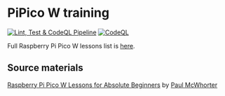 # PiPico W training

[![Lint, Test & CodeQL Pipeline](https://github.com/ikostan/pico/actions/workflows/unitest_and_lint_pipeline.yml/badge.svg?branch=master)](https://github.com/ikostan/pico/actions/workflows/unitest_and_lint_pipeline.yml)
[![CodeQL](https://github.com/ikostan/pico/actions/workflows/codeql.yml/badge.svg?branch=master)](https://github.com/ikostan/pico/actions/workflows/codeql.yml)

Full Raspberry Pi Pico W lessons list is [here](https://github.com/ikostan/pico/tree/master/lessons).

## Source materials

[Raspberry Pi Pico W Lessons for Absolute Beginners](https://www.youtube.com/playlist?list=PLGs0VKk2DiYz8js1SJog21cDhkBqyAhC5)
by [Paul McWhorter](https://www.youtube.com/c/mcwhorpj/playlists)
